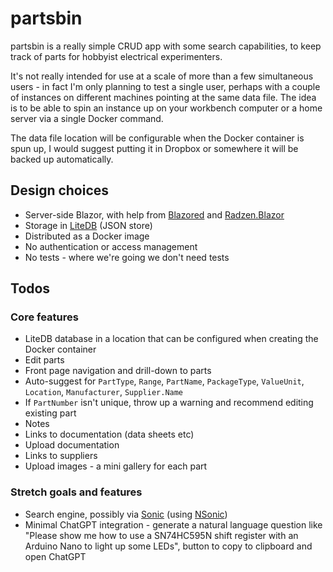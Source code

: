 # partsbin

partsbin is a really simple CRUD app with some search capabilities, to
keep track of parts for hobbyist electrical experimenters.

It's not really intended for use at a scale of more than a few simultaneous users - in
fact I'm only planning to test a single user, perhaps with a couple of instances on
different machines pointing at the same data file. The idea is to be able to spin an
instance up on your workbench computer or a home server via a single Docker command.

The data file location will be configurable when the Docker container is spun up, I would
suggest putting it in Dropbox or somewhere it will be backed up automatically.


## Design choices
- Server-side Blazor, with help from [Blazored](https://github.com/Blazored) and 
[Radzen.Blazor](https://blazor.radzen.com/get-started)
- Storage in [LiteDB](https://www.litedb.org/) (JSON store)
- Distributed as a Docker image
- No authentication or access management
- No tests - where we're going we don't need tests


## Todos
### Core features
- LiteDB database in a location that can be configured when creating the Docker container
- Edit parts
- Front page navigation and drill-down to parts
- Auto-suggest for `PartType`, `Range`, `PartName`, `PackageType`, `ValueUnit`, `Location`,
`Manufacturer`, `Supplier.Name`
- If `PartNumber` isn't unique, throw up a warning and recommend editing existing part
- Notes
- Links to documentation (data sheets etc)
- Upload documentation
- Links to suppliers
- Upload images - a mini gallery for each part


### Stretch goals and features
- Search engine, possibly via [Sonic](https://github.com/valeriansaliou/sonic) (using
[NSonic](https://github.com/spikensbror-dotnet/nsonic))
- Minimal ChatGPT integration - generate a natural language question like "Please show
me how to use a SN74HC595N shift register with an Arduino Nano to light up some LEDs",
button to copy to clipboard and open ChatGPT

